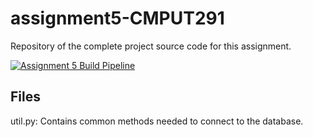 # assignment5-CMPUT291
Repository of the complete project source code for this assignment.

[![Assignment 5 Build Pipeline](https://github.com/qasimy123/assignment5-CMPUT291/actions/workflows/run.yml/badge.svg)](https://github.com/qasimy123/assignment5-CMPUT291/actions/workflows/run.yml)

## Files
util.py: Contains common methods needed to connect to the database.
